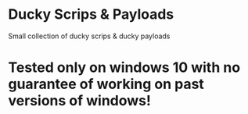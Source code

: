 # Ducky Scrips & Payloads 
Small collection of ducky scrips &amp; ducky payloads
# Tested only on windows 10 with no guarantee of working on past versions of windows!


